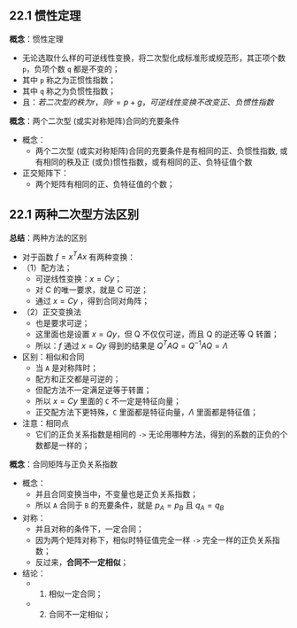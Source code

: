## 22.1 惯性定理 
**概念**：惯性定理
+ 无论选取什么样的可逆线性变换，将二次型化成标准形或规范形，其正项个数 `p`，负项个数 `q` 都是不变的；
+ 其中 `p` 称之为正惯性指数；
+ 其中 `q` 称之为负惯性指数；
+ 且：$若二次型的秩为r，则r=p+g，可逆线性变换不改变正、负惯性指数$

**概念**：两个二次型 (或实对称矩阵)合同的充要条件 
+ 概念： 
	+ 两个二次型 (或实对称矩阵)合同的充要条件是有相同的正、负惯性指数, 或有相同的秩及正 (或负)惯性指数，或有相同的正、负特征值个数
+ 正交矩阵下：
	+  两个矩阵有相同的正、负特征值的个数；

## 22.1 两种二次型方法区别
**总结**：两种方法的区别
+ 对于函数 $f=x^TAx$ 有两种变换：
+ （1）配方法；
	+ 可逆线性变换：$x=Cy$；
	+ 对 C 的唯一要求，就是 C 可逆；
	+ 通过 $x=Cy$ ，得到合同对角阵；
+ （2）正交变换法
	+ 也是要求可逆；
	+ 这里面也是设置 $x=Qy$，但 Q 不仅仅可逆，而且 Q 的逆还等 Q 转置；
	+ 所以：$f$ 通过 $x=Qy$ 得到的结果是 $Q^TAQ=Q^{-1}AQ=\Lambda$
+ 区别：相似和合同 
	+ 当 `A` 是对称阵时；
	+ 配方和正交都是可逆的；
	+ 但配方法不一定满足逆等于转置；
	+ 所以 $x=Cy$ 里面的 `C` 不一定是特征向量；
	+ 正交配方法下更特殊，`C` 里面都是特征向量，$\Lambda$ 里面都是特征值； 
+ 注意：相同点 
	+ 它们的正负关系指数是相同的 `->` 无论用哪种方法，得到的系数的正负的个数都是一样的；

**概念**：合同矩阵与正负关系指数
+ 概念： 
	+ 并且合同变换当中，不变量也是正负关系指数；
	+ 所以 `A` 合同于 `B` 的充要条件，就是 $p_A=p_B$ 且 $q_A=q_B$
+ 对称：
	+ 并且对称的条件下，一定合同；
	+ 因为两个矩阵对称下，相似时特征值完全一样 `->` 完全一样的正负关系指数；
	+ 反过来，**合同不一定相似**；
+ 结论： 
	+ 1. 相似一定合同；
	+ 2. 合同不一定相似；